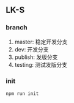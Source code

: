 ## LK-S


### branch
1. master: 稳定开发分支
2. dev: 开发分支
3. publish: 发版分支
4. testing: 测试发版分支

### init
```
npm run init
```
